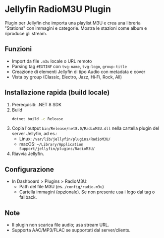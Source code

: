 # Jellyfin RadioM3U Plugin

Plugin per Jellyfin che importa una playlist M3U e crea una libreria "Stations" con immagini e categorie. Mostra le stazioni come album e riproduce gli stream.

## Funzioni
- Import da file `.m3u` locale o URL remoto
- Parsing tag `#EXTINF` con `tvg-name`, `tvg-logo`, `group-title`
- Creazione di elementi Jellyfin di tipo Audio con metadata e cover
- Vista by group (Classic, Electro, Jazz, Hi‑Fi, Rock, All)

## Installazione rapida (build locale)
1. Prerequisiti: .NET 8 SDK
2. Build
   ```bash
   dotnet build -c Release
   ```
3. Copia l'output `bin/Release/net8.0/RadioM3U.dll` nella cartella plugin del server Jellyfin, ad es.:
   - Linux: `/var/lib/jellyfin/plugins/RadioM3U/`
   - macOS: `~/Library/Application Support/jellyfin/plugins/RadioM3U/`
4. Riavvia Jellyfin.

## Configurazione
- In Dashboard > Plugins > RadioM3U:
  - Path del file M3U (es. `/config/radio.m3u`)
  - Cartella immagini (opzionale). Se non presente usa i logo dal tag o fallback.

## Note
- Il plugin non scarica file audio; usa stream URL.
- Supporta AAC/MP3/FLAC se supportati dal server/clients.
